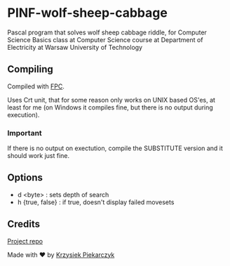 # PINF-wolf-sheep-cabbage
Pascal program that solves wolf sheep cabbage riddle, for Computer Science Basics class at Computer Science course at Department of Electricity at Warsaw University of Technology

## Compiling
Compiled with [FPC](https://www.freepascal.org/).

Uses Crt unit, that for some reason only works on UNIX based OS'es, at least for me (on Windows it compiles fine, but there is no output during execution).

### Important
If there is no output on exectution, compile the SUBSTITUTE version and it should work just fine.

## Options
- d \<byte\> : sets depth of search
- h {true, false} : if true, doesn't display failed movesets

## Credits
[Project repo](https://github.com/k-piekarczyk/PINF-wolf-sheep-cabbages)

Made with ❤️ by [Krzysiek Piekarczyk](https://github.com/k-piekarczyk)
